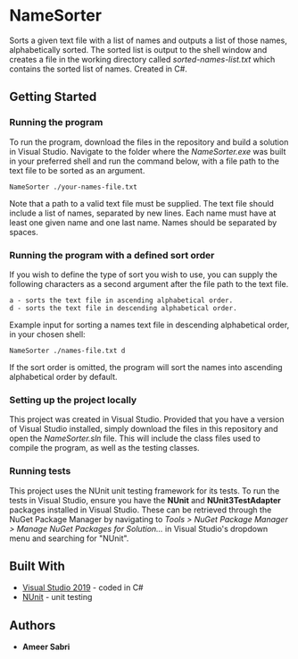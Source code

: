 # NameSorter

Sorts a given text file with a list of names and outputs a list of those names, alphabetically sorted. The sorted list is output to the shell window and creates a file in the working directory called *sorted-names-list.txt* which contains the sorted list of names. Created in C#.

## Getting Started

### Running the program

To run the program, download the files in the repository and build a solution in Visual Studio. Navigate to the folder where the *NameSorter.exe* was built in your preferred shell and run the command below, with a file path to the text file to be sorted as an argument.  

```
NameSorter ./your-names-file.txt
```

Note that a path to a valid text file must be supplied. The text file should include a list of names, separated by new lines. Each name must have at least one given name and one last name. Names should be separated by spaces.

### Running the program with a defined sort order

If you wish to define the type of sort you wish to use, you can supply the following characters as a second argument after the file path to the text file.

```
a - sorts the text file in ascending alphabetical order.
d - sorts the text file in descending alphabetical order.
```

Example input for sorting a names text file in descending alphabetical order, in your chosen shell:

```
NameSorter ./names-file.txt d
```

If the sort order is omitted, the program will sort the names into ascending alphabetical order by default.


### Setting up the project locally

This project was created in Visual Studio. Provided that you have a version of Visual Studio installed, simply download the files in this repository and open the *NameSorter.sln* file. This will include the class files used to compile the program, as well as the testing classes.

### Running tests

This project uses the NUnit unit testing framework for its tests. To run the tests in Visual Studio, ensure you have the **NUnit** and **NUnit3TestAdapter** packages installed in Visual Studio. These can be retrieved through the NuGet Package Manager by navigating to *Tools > NuGet Package Manager > Manage NuGet Packages for Solution...* in Visual Studio's dropdown menu and searching for "NUnit".

## Built With

* [Visual Studio 2019](https://visualstudio.microsoft.com/downloads/) - coded in C#
* [NUnit](https://nunit.org/) - unit testing

## Authors

* **Ameer Sabri**